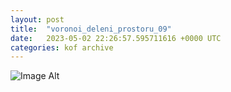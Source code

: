 ```yaml
---
layout:	post
title:	"voronoi_deleni_prostoru_09"
date:	2023-05-02 22:26:57.595711616 +0000 UTC
categories:	kof archive
---
```


![Image Alt](https://k0f.github.io/assets/voronoi_deleni_prostoru_09.png)
